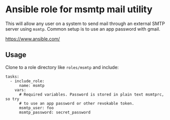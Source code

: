 # Ansible role for msmtp mail utility

This will allow any user on a system to send mail through an external SMTP
server using `msmtp`. Common setup is to use an app password with gmail.

https://www.ansible.com/

## Usage

Clone to a role directory like `roles/msmtp` and include:

    tasks:
      - include_role:
          name: msmtp
        vars:
          # Required variables. Password is stored in plain text msmtprc, so try
          # to use an app password or other revokable token.
          msmtp_user: foo
          msmtp_password: secret_password
